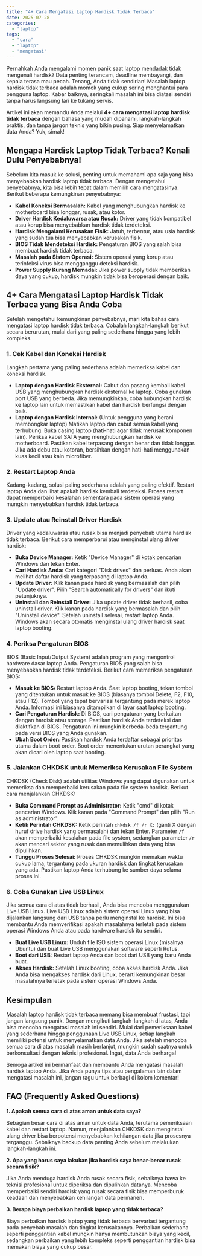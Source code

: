 ```yaml
---
title: "4+ Cara Mengatasi Laptop Hardisk Tidak Terbaca"
date: 2025-07-28
categories: 
  - "laptop"
tags: 
  - "cara"
  - "laptop"
  - "mengatasi"
---
```


Pernahkah Anda mengalami momen panik saat laptop mendadak tidak mengenali hardisk? Data penting terancam, deadline membayangi, dan kepala terasa mau pecah. Tenang, Anda tidak sendirian! Masalah laptop hardisk tidak terbaca adalah momok yang cukup sering menghantui para pengguna laptop. Kabar baiknya, seringkali masalah ini bisa diatasi sendiri tanpa harus langsung lari ke tukang servis.

Artikel ini akan memandu Anda melalui **4+ cara mengatasi laptop hardisk tidak terbaca** dengan bahasa yang mudah dipahami, langkah-langkah praktis, dan tanpa jargon teknis yang bikin pusing. Siap menyelamatkan data Anda? Yuk, simak!

## Mengapa Hardisk Laptop Tidak Terbaca? Kenali Dulu Penyebabnya!

Sebelum kita masuk ke solusi, penting untuk memahami apa saja yang bisa menyebabkan hardisk laptop tidak terbaca. Dengan mengetahui penyebabnya, kita bisa lebih tepat dalam memilih cara mengatasinya. Berikut beberapa kemungkinan penyebabnya:

- **Kabel Koneksi Bermasalah:** Kabel yang menghubungkan hardisk ke motherboard bisa longgar, rusak, atau kotor.
- **Driver Hardisk Kedaluwarsa atau Rusak:** Driver yang tidak kompatibel atau korup bisa menyebabkan hardisk tidak terdeteksi.
- **Hardisk Mengalami Kerusakan Fisik:** Jatuh, terbentur, atau usia hardisk yang sudah tua bisa menyebabkan kerusakan fisik.
- **BIOS Tidak Mendeteksi Hardisk:** Pengaturan BIOS yang salah bisa membuat hardisk tidak terbaca.
- **Masalah pada Sistem Operasi:** Sistem operasi yang korup atau terinfeksi virus bisa mengganggu deteksi hardisk.
- **Power Supply Kurang Memadai:** Jika power supply tidak memberikan daya yang cukup, hardisk mungkin tidak bisa beroperasi dengan baik.

## 4+ Cara Mengatasi Laptop Hardisk Tidak Terbaca yang Bisa Anda Coba

Setelah mengetahui kemungkinan penyebabnya, mari kita bahas cara mengatasi laptop hardisk tidak terbaca. Cobalah langkah-langkah berikut secara berurutan, mulai dari yang paling sederhana hingga yang lebih kompleks.

### 1\. Cek Kabel dan Koneksi Hardisk

Langkah pertama yang paling sederhana adalah memeriksa kabel dan koneksi hardisk.

- **Laptop dengan Hardisk Eksternal:** Cabut dan pasang kembali kabel USB yang menghubungkan hardisk eksternal ke laptop. Coba gunakan port USB yang berbeda. Jika memungkinkan, coba hubungkan hardisk ke laptop lain untuk memastikan kabel dan hardisk berfungsi dengan baik.
- **Laptop dengan Hardisk Internal:** (Untuk pengguna yang berani membongkar laptop) Matikan laptop dan cabut semua kabel yang terhubung. Buka casing laptop (hati-hati agar tidak merusak komponen lain). Periksa kabel SATA yang menghubungkan hardisk ke motherboard. Pastikan kabel terpasang dengan benar dan tidak longgar. Jika ada debu atau kotoran, bersihkan dengan hati-hati menggunakan kuas kecil atau kain microfiber.

### 2\. Restart Laptop Anda

Kadang-kadang, solusi paling sederhana adalah yang paling efektif. Restart laptop Anda dan lihat apakah hardisk kembali terdeteksi. Proses restart dapat memperbaiki kesalahan sementara pada sistem operasi yang mungkin menyebabkan hardisk tidak terbaca.

### 3\. Update atau Reinstall Driver Hardisk

Driver yang kedaluwarsa atau rusak bisa menjadi penyebab utama hardisk tidak terbaca. Berikut cara memperbarui atau menginstal ulang driver hardisk:

- **Buka Device Manager:** Ketik "Device Manager" di kotak pencarian Windows dan tekan Enter.
- **Cari Hardisk Anda:** Cari kategori "Disk drives" dan perluas. Anda akan melihat daftar hardisk yang terpasang di laptop Anda.
- **Update Driver:** Klik kanan pada hardisk yang bermasalah dan pilih "Update driver". Pilih "Search automatically for drivers" dan ikuti petunjuknya.
- **Uninstall dan Reinstall Driver:** Jika update driver tidak berhasil, coba uninstall driver. Klik kanan pada hardisk yang bermasalah dan pilih "Uninstall device". Setelah uninstall selesai, restart laptop Anda. Windows akan secara otomatis menginstal ulang driver hardisk saat laptop booting.

### 4\. Periksa Pengaturan BIOS

BIOS (Basic Input/Output System) adalah program yang mengontrol hardware dasar laptop Anda. Pengaturan BIOS yang salah bisa menyebabkan hardisk tidak terdeteksi. Berikut cara memeriksa pengaturan BIOS:

- **Masuk ke BIOS:** Restart laptop Anda. Saat laptop booting, tekan tombol yang ditentukan untuk masuk ke BIOS (biasanya tombol Delete, F2, F10, atau F12). Tombol yang tepat bervariasi tergantung pada merek laptop Anda. Informasi ini biasanya ditampilkan di layar saat laptop booting.
- **Cari Pengaturan Hardisk:** Di BIOS, cari pengaturan yang berkaitan dengan hardisk atau storage. Pastikan hardisk Anda terdeteksi dan diaktifkan di BIOS. Pengaturan ini mungkin berbeda-beda tergantung pada versi BIOS yang Anda gunakan.
- **Ubah Boot Order:** Pastikan hardisk Anda terdaftar sebagai prioritas utama dalam boot order. Boot order menentukan urutan perangkat yang akan dicari oleh laptop saat booting.

### 5\. Jalankan CHKDSK untuk Memeriksa Kerusakan File System

CHKDSK (Check Disk) adalah utilitas Windows yang dapat digunakan untuk memeriksa dan memperbaiki kerusakan pada file system hardisk. Berikut cara menjalankan CHKDSK:

- **Buka Command Prompt as Administrator:** Ketik "cmd" di kotak pencarian Windows. Klik kanan pada "Command Prompt" dan pilih "Run as administrator".
- **Ketik Perintah CHKDSK:** Ketik perintah `chkdsk /f /r X:` (ganti X dengan huruf drive hardisk yang bermasalah) dan tekan Enter. Parameter `/f` akan memperbaiki kesalahan pada file system, sedangkan parameter `/r` akan mencari sektor yang rusak dan memulihkan data yang bisa dipulihkan.
- **Tunggu Proses Selesai:** Proses CHKDSK mungkin memakan waktu cukup lama, tergantung pada ukuran hardisk dan tingkat kerusakan yang ada. Pastikan laptop Anda terhubung ke sumber daya selama proses ini.

### 6\. Coba Gunakan Live USB Linux

Jika semua cara di atas tidak berhasil, Anda bisa mencoba menggunakan Live USB Linux. Live USB Linux adalah sistem operasi Linux yang bisa dijalankan langsung dari USB tanpa perlu menginstal ke hardisk. Ini bisa membantu Anda memverifikasi apakah masalahnya terletak pada sistem operasi Windows Anda atau pada hardware hardisk itu sendiri.

- **Buat Live USB Linux:** Unduh file ISO sistem operasi Linux (misalnya Ubuntu) dan buat Live USB menggunakan software seperti Rufus.
- **Boot dari USB:** Restart laptop Anda dan boot dari USB yang baru Anda buat.
- **Akses Hardisk:** Setelah Linux booting, coba akses hardisk Anda. Jika Anda bisa mengakses hardisk dari Linux, berarti kemungkinan besar masalahnya terletak pada sistem operasi Windows Anda.

## Kesimpulan

Masalah laptop hardisk tidak terbaca memang bisa membuat frustasi, tapi jangan langsung panik. Dengan mengikuti langkah-langkah di atas, Anda bisa mencoba mengatasi masalah ini sendiri. Mulai dari pemeriksaan kabel yang sederhana hingga penggunaan Live USB Linux, setiap langkah memiliki potensi untuk menyelamatkan data Anda. Jika setelah mencoba semua cara di atas masalah masih berlanjut, mungkin sudah saatnya untuk berkonsultasi dengan teknisi profesional. Ingat, data Anda berharga!

Semoga artikel ini bermanfaat dan membantu Anda mengatasi masalah hardisk laptop Anda. Jika Anda punya tips atau pengalaman lain dalam mengatasi masalah ini, jangan ragu untuk berbagi di kolom komentar!

## FAQ (Frequently Asked Questions)

**1\. Apakah semua cara di atas aman untuk data saya?**

Sebagian besar cara di atas aman untuk data Anda, terutama pemeriksaan kabel dan restart laptop. Namun, menjalankan CHKDSK dan menginstal ulang driver bisa berpotensi menyebabkan kehilangan data jika prosesnya terganggu. Sebaiknya backup data penting Anda sebelum melakukan langkah-langkah ini.

**2\. Apa yang harus saya lakukan jika hardisk saya benar-benar rusak secara fisik?**

Jika Anda menduga hardisk Anda rusak secara fisik, sebaiknya bawa ke teknisi profesional untuk diperiksa dan dipulihkan datanya. Mencoba memperbaiki sendiri hardisk yang rusak secara fisik bisa memperburuk keadaan dan menyebabkan kehilangan data permanen.

**3\. Berapa biaya perbaikan hardisk laptop yang tidak terbaca?**

Biaya perbaikan hardisk laptop yang tidak terbaca bervariasi tergantung pada penyebab masalah dan tingkat kerusakannya. Perbaikan sederhana seperti penggantian kabel mungkin hanya membutuhkan biaya yang kecil, sedangkan perbaikan yang lebih kompleks seperti penggantian hardisk bisa memakan biaya yang cukup besar.
